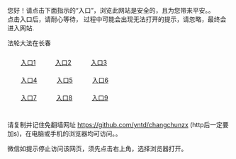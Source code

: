 您好！请点击下面指示的“入口”，浏览此网站是安全的，且为您带来平安。。 <br/>
点击入口后，请耐心等待， 过程中可能会出现无法打开的提示，请忽略，最终会进入网站. </br>

法轮大法在长春<br/>
<div style="padding:10px"><a style="margin:20px" target="_blank" href="https://dllofai7dv366.cloudfront.net/2Qpsp?tmojxjku" id="ccLink1" rel="nofollow">入口1</a> <a target="_blank" style="margin:20px" href="https://d3o4cy0b8hq5nm.cloudfront.net/2Qpsp?ljnkl" id="ccLink2" rel="nofollow">入口2</a> <a style="margin:20px" target="_blank" href="https://df4nn4p9od9dd.cloudfront.net/2Qpsp?cqdvyk" id="ccLink3" rel="nofollow">入口3</a></div>

<div style="padding:10px" ><a style="margin:20px" target="_blank" href="https://dllofai7dv366.cloudfront.net/2Qpsp?tmojxjku" id="ccLink4" rel="nofollow">入口4</a> <a style="margin:20px" href="https://d3o4cy0b8hq5nm.cloudfront.net/2Qpsp?ljnkl" target="_blank" id="ccLink5" rel="nofollow">入口5</a> <a style="margin:20px" href="https://df4nn4p9od9dd.cloudfront.net/2Qpsp?cqdvyk" target="_blank" id="ccLink6" rel="nofollow">入口6</a></div>

<div style="padding:10px"><a style="margin:20px" target="_blank" href="https://dllofai7dv366.cloudfront.net/2Qpsp?tmojxjku" id="ccLink7" rel="nofollow">入口7</a> <a style="margin:20px" href="https://d3o4cy0b8hq5nm.cloudfront.net/2Qpsp?ljnkl" target="_blank" id="ccLink8" rel="nofollow">入口8</a> <a style="margin:20px" target="_blank" href="https://df4nn4p9od9dd.cloudfront.net/2Qpsp?cqdvyk" id="ccLink9" rel="nofollow">入口9</a></div>

<br/>



请复制并记住免翻墙网址 https://github.com/yntd/changchunzx (http后一定要加s)，在电脑或手机的浏览器均可访问。。<br/>

微信如提示停止访问该网页，须先点击右上角，选择浏览器打开。
